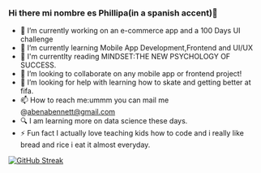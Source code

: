 ### Hi there mi nombre es Phillipa(in a spanish accent)👋



- 🔭 I’m currently working on an e-commerce app and a 100 Days UI challenge
- 🌱 I’m currently learning Mobile App Development,Frontend and UI/UX
- 🌱 I'm currentlty reading MINDSET:THE NEW PSYCHOLOGY OF SUCCESS.
- 👯 I’m looking to collaborate on any mobile app or frontend project!
- 🤔 I’m looking for help with learning how to skate and getting better at fifa.
- 📫 How to reach me:ummm you can mail me @abenabennett@gmail.com
- :mag: I am learning more on data science these days.
- ⚡ Fun fact I actually love teaching kids how to code and i really like bread and rice i eat it almost everyday.


[![GitHub Streak](http://github-readme-streak-stats.herokuapp.com?user=abena07&theme=shades-of-purple&hide_border=true)](https://git.io/streak-stats)
